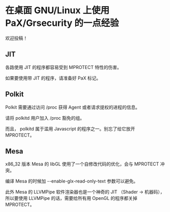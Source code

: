 # 在桌面 GNU/Linux 上使用 PaX/Grsecurity 的一点经验

欢迎投稿！

## JIT

各路使用 JIT 的程序都容易受到 MPROTECT 特性的伤害。

如果要使用带 JIT 的程序，请准备好 PaX 标记。

## Polkit

Polkit 需要通过访问 /proc 获得 Agent 或者请求提权的进程的信息。

请将 polkitd 用户加入 /proc 豁免的组。

而且， polkitd 属于滥用 Javascript 的程序之一。别忘了给它放开 MPROTECT。

## Mesa

x86_32 版本 Mesa 的 libGL 使用了一个自修改代码的优化，会与 MPROTECT 冲突。

编译 Mesa 的时候加 --enable-glx-read-only-text 参数可以避免。

此外 Mesa 的 LLVMPipe 软件渲染器也是一个神奇的 JIT （Shader -> 机器码），所以要使用 LLVMPipe 的话，需要给所有用 OpenGL 的程序都关掉 MPROTECT。
